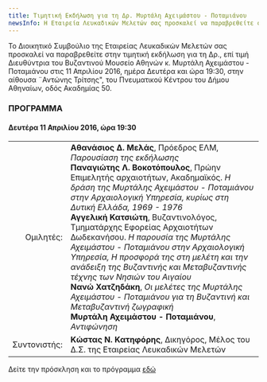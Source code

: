 ```yaml
---
title: Τιμητική Εκδήλωση για τη Δρ. Μυρτάλη Αχειμάστου - Ποταμιάνου
newsInfo: H Εταιρεία Λευκαδικώv Μελετώv σας προσκαλεί να παραβρεθείτε στην τιμητική εκδήλωση για τη Δρ. Μυρτάλη Αχειμάστου - Ποταμιάνου που Θα γίvει στις 11 Απριλίου 2016, ώρα 19:30 στο Πvευματικό Κέvτρο του Δήμου Αθηvαίων.
---
```


Το Διοικητικό Συμβούλιο της Εταιρείας Λευκαδικώv Μελετώv σας προσκαλεί να παραβρεθείτε στην τιμητική εκδήλωση για τη Δρ., επί τιμή Διευθύντρια του Βυζαντινού Μουσείο Αθηνών κ. Μυρτάλη Αχειμάστου - Ποταμιάνου στις 11 Απριλίου 2016, ημέρα Δευτέρα και ώρα 19:30, στην αίθουσα ¨Αντώνης Τρίτσης", του Πνευματικού Κέντρου του Δήμου Αθηναίων, οδός Ακαδημίας 50.
                 
### ΠΡΟΓΡΑΜΜΑ
#### Δευτέρα 11 Απριλίου 2016, ώρα 19:30 

|                              |                         |
| ---------------------------: | :---------------------- |
| <div class='donthyphenate'>Ομιλητές:</div> | **Αθανάσιος Δ. Μελάς**, Πρόεδρος ΕΛΜ, *Παρουσίαση της εκδήλωσης*<br/>**Παναγιώτης Λ. Βοκοτόπουλος**, Πρώην Επιμελητής αρχαιοτήτων, Ακαδημαϊκός. *Η δράση της Μυρτάλης Αχειμάστου - Ποταμιάνου στην Αρχαιολογική Υπηρεσία, κυρίως στη Δυτική Ελλάδα, 1969 - 1976*<br/>**Αγγελική Κατσιώτη**, Βυζαντινολόγος, Τμηματάρχης Εφορείας Αρχαιοτήτων Δωδεκανήσου. *Η παρουσία της Μυρτάλης Αχειμάστου - Ποταμιάνου στην Αρχαιολογική Υπηρεσία, Η προσφορά της στη μελέτη και την ανάδειξη της Βυζαντινής και Μεταβυζαντινής τέχνης των Νησιών του Αιγαίου*<br/>**Νανώ Χατζηδάκη**, *Οι μελέτες της Μυρτάλης Αχειμάστου - Ποταμιάνου για τη Βυζαντινή και Μεταβυζαντινή ζωγραφική*<br/>**Μυρτάλη Αχειμάστου - Ποταμιάνου**, *Αντιφώνηση*
| <div class='donthyphenate'>Συντονιστής:</div> | **Κώστας Ν. Κατηφόρης**, Δικηγόρος, Μέλος του Δ.Σ. της Εταιρείας Λευκαδικών Μελετών

Δείτε την πρόσκληση και το πρόγραμμα [εδώ](/documents/prosklhsh_axeimastou-potamianh.pdf)